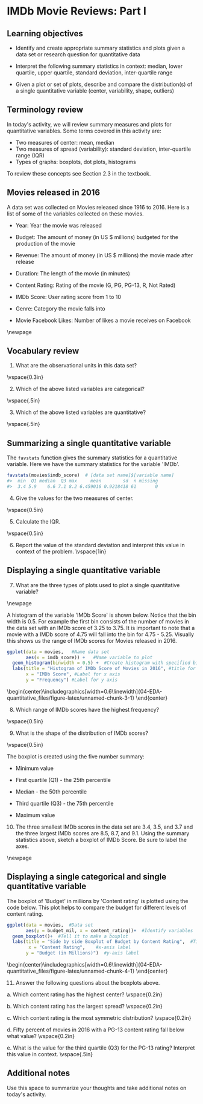 # IMDb Movie Reviews: Part I

## Learning objectives

* Identify and create appropriate summary statistics and plots
  given a data set or research question for quantitative data

* Interpret the following summary statistics in context:
  median, lower quartile, upper quartile,
  standard deviation, inter-quartile range

* Given a plot or set of plots, describe and compare the distribution(s)
  of a single quantitative variable
  (center, variability, shape, outliers)

## Terminology review

In today's activity, we will review summary measures and plots for quantitative variables.  Some terms covered in this activity are:

* Two measures of center: mean, median
* Two measures of spread (variability): standard deviation, inter-quartile range (IQR)
* Types of graphs: boxplots, dot plots, histograms

To review these concepts see Section 2.3 in the textbook.

## Movies released in 2016

A data set was collected on Movies released since 1916 to 2016.  Here is a list of some of the variables collected on these movies.

* Year: Year the movie was released

* Budget: The amount of money (in US $ millions) budgeted for the production of the movie

* Revenue: The amount of money (in US $ millions) the movie made after release

* Duration: The length of the movie (in minutes)

* Content Rating: Rating of the movie (G, PG, PG-13, R, Not Rated)

* IMDb Score: User rating score from 1 to 10

* Genre: Category the movie falls into

* Movie Facebook Likes: Number of likes a movie receives on Facebook

\newpage

## Vocabulary review

1. What are the observational units in this data set?

\vspace{0.3in}

2. Which of the above listed variables are categorical?

\vspace{.5in}

3. Which of the above listed variables are quantitative?

\vspace{.5in}



## Summarizing a single quantitative variable

The `favstats` function gives the summary statistics for a quantitative variable. Here we have the summary statistics for the variable 'IMDb'.


```r
favstats(movies$imdb_score)  # [data set name]$[variable name]
#>  min  Q1 median  Q3 max     mean        sd  n missing
#>  3.4 5.9    6.6 7.1 8.2 6.459016 0.9218418 61       0
```


4. Give the values for the two measures of center.

\vspace{0.5in}

5. Calculate the IQR.

\vspace{0.5in}

6. Report the value of the standard deviation and interpret this value in context of the problem.
\vspace{1in}

## Displaying a single quantitative variable

7. What are the three types of plots used to plot a single quantitative variable?

\newpage

A histogram of the variable 'IMDb Score' is shown below.  Notice that the bin width is 0.5.  For example the first bin consists of the number of movies in the data set with an IMDb score of 3.25 to 3.75.  It is important to note that a movie with a IMDb score of 4.75 will fall into the bin for 4.75 - 5.25.  Visually this shows us the range of IMDb scores for Movies released in 2016.


```r
ggplot(data = movies,   #Name data set
       aes(x = imdb_score)) +   #Name variable to plot
  geom_histogram(binwidth = 0.5) +  #Create histogram with specified binwidth
  labs(title = "Histogram of IMDb Score of Movies in 2016", #title for plot
       x = "IMDb Score", #Label for x axis
       y = "Frequency") #Label for y axis
```



\begin{center}\includegraphics[width=0.6\linewidth]{04-EDA-quantitative_files/figure-latex/unnamed-chunk-3-1} \end{center}


8. Which range of IMDb scores have the highest frequency?

\vspace{0.5in}

9. What is the shape of the distribution of IMDb scores?

\vspace{0.5in}

The boxplot is created using the five number summary:

* Minimum value

* First quartile (Q1) - the 25th percentile

* Median - the 50th percentile

* Third quartile (Q3) - the 75th percentile

* Maximum value

10.  The three smallest IMDb scores in the data set are 3.4, 3.5, and 3.7 and the three largest IMDb scores are 8.5, 8.7, and 9.1.  Using the summary statistics above, sketch a boxplot of IMDb Score.  Be sure to label the axes.

\newpage

## Displaying a single categorical and single quantitative variable

The boxplot of 'Budget' in millions by 'Content rating' is plotted using the code below.  This plot helps to compare the budget for different levels of content rating.


```r
ggplot(data = movies,  #Data set
       aes(y = budget_mil, x = content_rating))+  #Identify variables
  geom_boxplot()+  #Tell it to make a boxplot
  labs(title = "Side by side Boxplot of Budget by Content Rating",  #Title
        x = "Content Rating",    #x-axis label
       y = "Budget (in Millions)")  #y-axis label
```



\begin{center}\includegraphics[width=0.6\linewidth]{04-EDA-quantitative_files/figure-latex/unnamed-chunk-4-1} \end{center}

11. Answer the following questions about the boxplots above.

   a. Which content rating has the highest center?
\vspace{0.2in}

   b. Which content rating has the largest spread?
\vspace{0.2in}

   c. Which content rating is the most symmetric distribution?
\vspace{0.2in}

   d. Fifty percent of movies in 2016 with a PG-13 content rating fall below what value?
\vspace{0.2in}

   e.  What is the value for the third quartile (Q3) for the PG-13 rating?  Interpret this value in context.
\vspace{.5in}



## Additional notes

Use this space to summarize your thoughts and take additional notes on today's activity.
